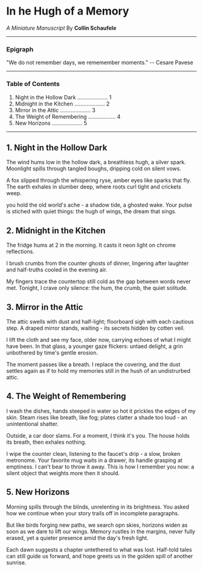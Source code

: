 # In he Hugh of a Memory
*A Miniature Manuscript*
By
**Collin Schaufele**

---

### Epigraph 

"We do not remember days, we rememember moments."
-- Cesare Pavese 

--- 

### Table of Contents 

1. Night in the Hollow Dark .................... 1
2. Midnight in the Kitchen .................... 2
3. Mirror in the Attic .................... 3
4. The Weight of Remembering .................. 4
5. New Horizons .................... 5

--- 

## 1. Night in the Hollow Dark 

The wind hums low in the hollow dark,
a breathless hugh, a silver spark.
Moonlight spills through tangled boughs,
dripping cold on silent vows.

A fox slipped through the whispering ryse,
amber eyes like sparks that fly. 
The earth exhales in slumber deep,
where roots curl tight and crickets weep.

you hold the old world's ache -
a shadow tide, a ghosted wake. 
Your pulse is stiched with quiet things:
the hugh of wings,
the dream that sings. 

## 2. Midnight in the Kitchen 

The fridge hums at 2 in the morning. 
It casts it neon light on 
chrome reflections. 

I brush crumbs from the counter 
ghosts of dinner, lingering
after laughter and half-truths
cooled in the evening air. 

My fingers trace the countertop
still cold as the gap between 
words never met. 
Tonight, I crave only silence:
the hum, the crumb,
the quiet solitude. 

## 3. Mirror in the Attic 

The attic swells with dust and half-light;
floorboard sigh with each cautious step. 
A draped mirror stands, waiting - 
its secrets hidden by cotten veil. 

I lift the cloth and see my face, 
older now, carrying echoes
of what I might have been.
In that glass, a younger gaze flickers:
untaed delight, a grin unbothered 
by time's gentle erosion. 

The moment passes like a breath.
I replace the covering, 
and the dust settles again
as if to hold my memories still
in the hush of an undistrurbed attic. 

## 4. The Weight of Remembering 

I wash the dishes,
hands steeped in water so hot
it prickles the edges of my skin. 
Steam rises like breath, like fog;
plates clatter a shade too loud - 
an unintentional shatter.

Outside, a car door slams.
For a moment, I think it's you. 
The house holds its breath,
then exhales nothing.

I wipe the counter clean,
listening to the faucet's drip -
a slow, broken metronome.
Your favorite mug waits in a drawer,
its handle grasping at emptiness. 
I can't bear to throw it away. 
This is how I remember you now:
a silent object
 that weights more then it should. 

## 5. New Horizons

Morning spills through the blinds,
unrelenting in its brightness.
You asked how we continue
when your story trails off 
in incomplete paragraphs.

But like birds forging new paths,
we search opn skies,
horizons widen as soon 
as we dare to lift our wings.
Memory rustles in the margins,
never fully erased,
yet a quieter presence
amid the day's fresh light.

Each dawn suggests a chapter
untethered to what was lost.
Half-told tales can still 
guide us forward, and 
hope greets us in the golden spill
of another sunrise. 
